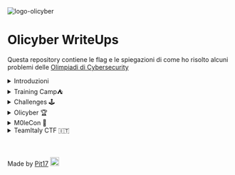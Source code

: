 <img src="https://camo.githubusercontent.com/9d50f9b35ffbfbc5ef5652c12cdf90fea574ea6d75b82515a7d3a08a3d8bed84/68747470733a2f2f692e6962622e636f2f71644c477035302f6c6f676f2d6f6c6963796265722e706e67" alt="logo-olicyber" data-canonical-src="https://i.ibb.co/qdLGp50/logo-olicyber.png" style="max-width: 100%;">

<h1>Olicyber WriteUps</h1>

Questa repository contiene le flag e le spiegazioni di come ho risolto alcuni problemi delle [Olimpiadi di Cybersecurity](https://training.olicyber.it/)


<details>
  <summary>Introduzioni</summary>

  - [Crittografia🔐](https://github.com/AlBovo/Olicyber-WriteUps/tree/main/Introduzione/Crittografia%20%F0%9F%94%90)
  
  - [Miscellaneous 🎲](https://github.com/AlBovo/Olicyber-WriteUps/tree/main/Introduzione/Miscellaneous%20%F0%9F%8E%B2)

  - [Network Security 🕸️](https://github.com/AlBovo/Olicyber-WriteUps/tree/main/Introduzione/Network%20Security%20%F0%9F%95%B8%EF%B8%8F)

  - [Software Security ⚙️](https://github.com/AlBovo/Olicyber-WriteUps/tree/main/Introduzione/Software%20Security%20%E2%9A%99%EF%B8%8F)

  - [Web Security 🌐](https://github.com/AlBovo/Olicyber-WriteUps/tree/main/Introduzione/Web%20Security%20%F0%9F%8C%90)

    
</details>
<details>
  <summary>Training Camp⛺</summary>

  - [Camp 1](https://github.com/AlBovo/Olicyber-WriteUps/tree/main/Campus%20%E2%9B%BA/Challenges/Camp%201)
  
  - [Camp 2](https://github.com/AlBovo/Olicyber-WriteUps/tree/main/Campus%20%E2%9B%BA/Challenges/Camp%202)

  - [Camp 3](https://github.com/AlBovo/Olicyber-WriteUps/tree/main/Campus%20%E2%9B%BA/Challenges/Camp%203)

    
</details>
<details>
  <summary>Challenges 🕹️</summary>

  - [Crittografia🔐](https://github.com/AlBovo/Olicyber-WriteUps/tree/main/Challenges%20%F0%9F%95%B9%EF%B8%8F/Crittografia%20%F0%9F%94%91)
  
  - [Miscellaneous 🎲](https://github.com/AlBovo/Olicyber-WriteUps/tree/main/Challenges%20%F0%9F%95%B9%EF%B8%8F/Miscellaneous%20%F0%9F%8E%AF)

  - [Network Security 🕸️](https://github.com/AlBovo/Olicyber-WriteUps/tree/main/Challenges%20%F0%9F%95%B9%EF%B8%8FNetwork%20Security%20%F0%9F%95%B8%EF%B8%8F)

  - [Software Security ⚙️](https://github.com/AlBovo/Olicyber-WriteUps/tree/mainChallenges%20%F0%9F%95%B9%EF%B8%8FSoftware%20Security%20%E2%9A%99%EF%B8%8F)

  - [Web Security 🌐](https://github.com/AlBovo/Olicyber-WriteUps/tree/main/Challenges%20%F0%9F%95%B9%EF%B8%8F/Web%20Security%20%F0%9F%8C%90)

    
</details>
<details>
  <summary>Olicyber 🏆</summary>

  - [2021🏆](https://github.com/AlBovo/Olicyber-WriteUps/tree/main/Olicyber%202021%20%F0%9F%8F%86)
  
  - [2022🏆](https://github.com/AlBovo/Olicyber-WriteUps/tree/main/Olicyber%202022%20%F0%9F%8F%86)

  - [2023🏆](https://github.com/AlBovo/Olicyber-WriteUps/tree/main/Olicyber%202023%20%F0%9F%8F%86)

</details>

<details>
  <summary>M0leCon 🚩</summary>

  - [2021🚩](https://github.com/AlBovo/Olicyber-WriteUps/tree/main/m0leCon%202021%20%F0%9F%8F%86)
  
  - [2022🚩](https://github.com/AlBovo/Olicyber-WriteUps/tree/main/m0leCon%202022)

  - [2023🚩](https://github.com/AlBovo/Olicyber-WriteUps/tree/main/m0lecon%202023)

</details>

<details>
  <summary>TeamItaly CTF 🇮🇹</summary>

  - [2022 🇮🇹](https://github.com/AlBovo/Olicyber-WriteUps/tree/main/TeamItaly%20CTF%202022)

  - [2023 🇮🇹](https://github.com/AlBovo/Olicyber-WriteUps/tree/main/TeamItaly%20CTF%202023)

</details>
<br> 
  <br> 
    <br> 
      Made by
      <a href="https://github.com/Pit17">Pit17</a>
      <img src="https://avatars.githubusercontent.com/u/145590252?v=4" 
        height="20" alt="Pit17"  />
    </br>
  </br>
</br>
